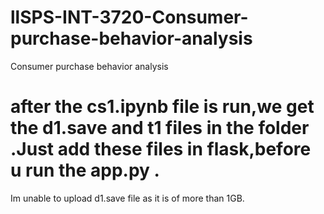 # llSPS-INT-3720-Consumer-purchase-behavior-analysis
Consumer purchase behavior analysis
# after the cs1.ipynb file is run,we get the d1.save and t1 files in the folder .Just add these files in flask,before u run the app.py .
Im unable to upload d1.save file as it is of more than 1GB.
